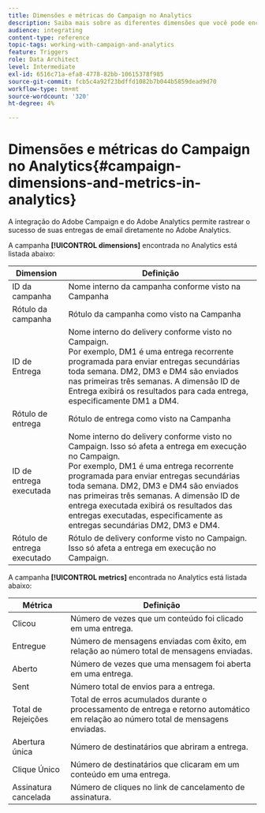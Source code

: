 ```yaml
---
title: Dimensões e métricas do Campaign no Analytics
description: Saiba mais sobre as diferentes dimensões que você pode encontrar no Adobe Analytics para começar a rastrear seus deliveries de email do Adobe Campaign.
audience: integrating
content-type: reference
topic-tags: working-with-campaign-and-analytics
feature: Triggers
role: Data Architect
level: Intermediate
exl-id: 6516c71a-efa8-4778-82bb-10615378f985
source-git-commit: fcb5c4a92f23bdffd1082b7b044b5859dead9d70
workflow-type: tm+mt
source-wordcount: '320'
ht-degree: 4%

---
```


# Dimensões e métricas do Campaign no Analytics{#campaign-dimensions-and-metrics-in-analytics}

A integração do Adobe Campaign e do Adobe Analytics permite rastrear o sucesso de suas entregas de email diretamente no Adobe Analytics.

A campanha **[!UICONTROL dimensions]** encontrada no Analytics está listada abaixo:

<table> 
 <thead> 
  <tr> 
   <th> Dimension<br /> </th> 
   <th> Definição<br /> </th> 
  </tr> 
 </thead> 
 <tbody> 
  <tr> 
   <td> ID da campanha<br /> </td> 
   <td> Nome interno da campanha conforme visto na Campanha<br /> </td> 
  </tr> 
  <tr> 
   <td> Rótulo da campanha<br /> </td> 
   <td> Rótulo da campanha como visto na Campanha <br /> </td> 
  </tr> 
  <tr> 
   <td> ID de Entrega<br /> </td> 
   <td> Nome interno do delivery conforme visto no Campaign.<br /> Por exemplo, DM1 é uma entrega recorrente programada para enviar entregas secundárias toda semana. DM2, DM3 e DM4 são enviados nas primeiras três semanas. A dimensão ID de Entrega exibirá os resultados para cada entrega, especificamente DM1 a DM4. <br /> </td> 
  </tr> 
  <tr> 
   <td> Rótulo de entrega<br /> </td> 
   <td> Rótulo de entrega como visto na Campanha <br /> </td> 
  </tr> 
  <tr> 
   <td> ID de entrega executada<br /> </td> 
   <td> Nome interno do delivery conforme visto no Campaign. Isso só afeta a entrega em execução no Campaign.<br /> Por exemplo, DM1 é uma entrega recorrente programada para enviar entregas secundárias toda semana. DM2, DM3 e DM4 são enviados nas primeiras três semanas. A dimensão ID de entrega executada exibirá os resultados das entregas executadas, especificamente as entregas secundárias DM2, DM3 e DM4. <br /> </td> 
  </tr> 
  <tr> 
   <td> Rótulo de entrega executado <br /> </td> 
   <td> Rótulo de delivery conforme visto no Campaign. Isso só afeta a entrega em execução no Campaign.<br /> </td> 
  </tr> 
 </tbody> 
</table>

A campanha **[!UICONTROL metrics]** encontrada no Analytics está listada abaixo:

<table> 
 <thead> 
  <tr> 
   <th> Métrica<br /> </th> 
   <th> Definição<br /> </th> 
  </tr> 
 </thead> 
 <tbody> 
  <tr> 
   <td> Clicou<br /> </td> 
   <td> Número de vezes que um conteúdo foi clicado em uma entrega.<br /> </td> 
  </tr> 
  <tr> 
   <td> Entregue<br /> </td> 
   <td> Número de mensagens enviadas com êxito, em relação ao número total de mensagens enviadas.<br /> </td> 
  </tr> 
  <tr> 
   <td> Aberto<br /> </td> 
   <td> Número de vezes que uma mensagem foi aberta em uma entrega.<br /> </td> 
  </tr> 
  <tr> 
   <td> Sent<br /> </td> 
   <td> Número total de envios para a entrega.<br /> </td> 
  </tr> 
  <tr> 
   <td> Total de Rejeições<br /> </td> 
   <td> Total de erros acumulados durante o processamento de entrega e retorno automático em relação ao número total de mensagens enviadas.<br /> </td> 
  </tr> 
  <tr> 
   <td> Abertura única<br /> </td> 
   <td> Número de destinatários que abriram a entrega.<br /> </td> 
  </tr> 
  <tr> 
   <td> Clique Único<br /> </td> 
   <td> Número de destinatários que clicaram em um conteúdo em uma entrega.<br /> </td> 
  </tr> 
  <tr> 
   <td> Assinatura cancelada<br /> </td> 
   <td> Número de cliques no link de cancelamento de assinatura.<br /> </td> 
  </tr> 
 </tbody> 
</table>

